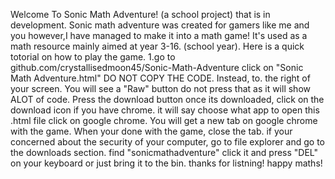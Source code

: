 Welcome To Sonic Math Adventure!
(a school project) that is in development.
Sonic math adventure was created for
gamers like me and you however,I have 
managed to make it into a math game! It's
used as a math resource mainly aimed at year
3-16. (school year). Here is a quick totorial
on how to play the game.
1.go to github.com/crystallisedmoon45/Sonic-Math-Adventure
click on "Sonic Math Adventure.html"
DO NOT COPY THE CODE. Instead, to. the right of
your screen. You will see a "Raw" button do not press that
as it will show ALOT of code. Press the download button
once its downloaded, click on the download icon if 
you have chrome. it will say choose what app to open
this .html file click on google chrome. You will get a 
new tab on google chrome with the game. When your done with
the game, close the tab. if your concerned about the
security of your computer, go to file explorer and
go to the downloads section. find "sonicmathadventure"
click it and press "DEL" on your keyboard or just bring it
to the bin. thanks for listning! happy maths!
